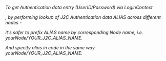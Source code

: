*To get Authentication data entry (UserID/Password) via LoginContext*

*, by performing lookup of J2C Authentication data ALIAS across different nodes -*

*it's safer to prefix ALIAS name by corresponding Node name, i.e. yourNode/YOUR_J2C_ALIAS_NAME.*

*And specify alias in code in the same way yourNode/YOUR_J2C_ALIAS_NAME.*
